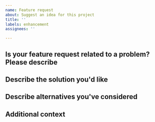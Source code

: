 ```yaml
---
name: Feature request
about: Suggest an idea for this project
title: ''
labels: enhancement
assignees: ''

---
```


## Is your feature request related to a problem? Please describe

<!-- A clear and concise description of what the problem is. -->

## Describe the solution you'd like

<!-- A clear and concise description of what you want to happen. -->

## Describe alternatives you've considered

<!-- A clear and concise description of any alternative solutions or features you've considered.-->

## Additional context

<!-- Add any other context or screenshots about the feature request here. -->
